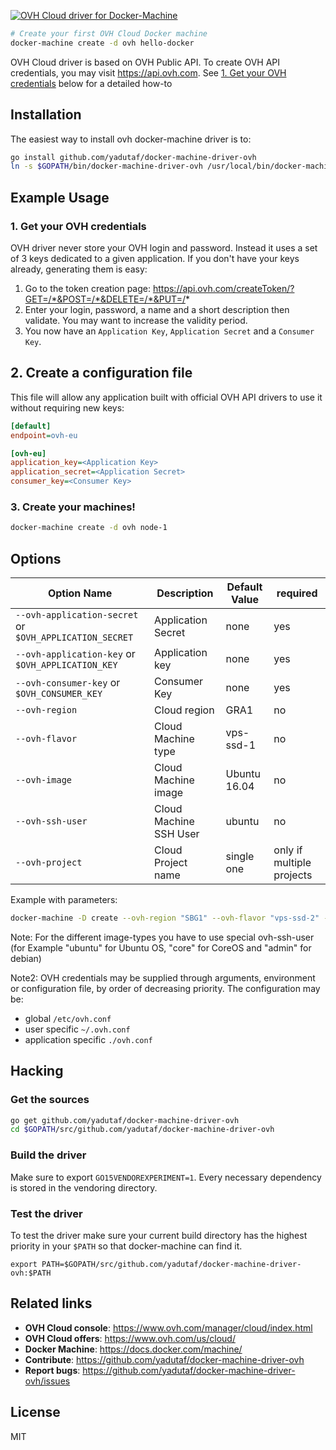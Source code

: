 [![OVH Cloud driver for Docker-Machine](https://raw.githubusercontent.com/yadutaf/docker-machine-driver-ovh/master/img/logo.png)](https://github.com/yadutaf/docker-machine-driver-ovh)

```bash
# Create your first OVH Cloud Docker machine
docker-machine create -d ovh hello-docker
```

OVH Cloud driver is based on OVH Public API. To create OVH
API credentials, you may visit https://api.ovh.com. See
[1. Get your OVH credentials](#1-get-your-ovh-credentials) below for a detailed how-to

## Installation

The easiest way to install ovh docker-machine driver is to:

```bash
go install github.com/yadutaf/docker-machine-driver-ovh
ln -s $GOPATH/bin/docker-machine-driver-ovh /usr/local/bin/docker-machine-driver-ovh
```

## Example Usage

### 1. Get your OVH credentials

OVH driver never store your OVH login and password. Instead it uses a set of
3 keys dedicated to a given application. If you don't have your keys already,
generating them is easy:

1. Go to the token creation page: https://api.ovh.com/createToken/?GET=/*&POST=/*&DELETE=/*&PUT=/*
2. Enter your login, password, a name and a short description then validate. You may want to increase the validity period.
3. You now have an ``Application Key``, ``Application Secret`` and a ``Consumer Key``.

## 2. Create a configuration file

This file will allow any application built with official OVH API drivers to
use it without requiring new keys:

```ini
[default]
endpoint=ovh-eu

[ovh-eu]
application_key=<Application Key>
application_secret=<Application Secret>
consumer_key=<Consumer Key>
```

### 3. Create your machines!

```bash
docker-machine create -d ovh node-1
```

## Options

|Option Name|Description|Default Value|required|
|---|---|---|---|
|``--ovh-application-secret`` or ``$OVH_APPLICATION_SECRET``|Application Secret|none      |yes|
|``--ovh-application-key`` or ``$OVH_APPLICATION_KEY``      |Application key   |none      |yes|
|``--ovh-consumer-key`` or ``$OVH_CONSUMER_KEY``            |Consumer Key      |none      |yes|
|``--ovh-region``                                           |Cloud region      |GRA1      |no|
|``--ovh-flavor``                                           |Cloud Machine type|vps-ssd-1 |no|
|``--ovh-image``                                            |Cloud Machine image|Ubuntu 16.04 |no|
|``--ovh-ssh-user``                                         |Cloud Machine SSH User|ubuntu |no|
|``--ovh-project``                                          |Cloud Project name|single one|only if multiple projects|

Example with parameters:

```bash
docker-machine -D create --ovh-region "SBG1" --ovh-flavor "vps-ssd-2" --ovh-image "CoreOS stable 899.15.0" --ovh-ssh-user "core" --driver ovh node-1
```
Note: For the different image-types you have to use special ovh-ssh-user (for Example "ubuntu" for Ubuntu OS, "core" for CoreOS and "admin" for debian)

Note2: OVH credentials may be supplied through arguments, environment or configuration file, by order
of decreasing priority. The configuration may be:

- global ``/etc/ovh.conf``
- user specific ``~/.ovh.conf``
- application specific ``./ovh.conf``



## Hacking

### Get the sources

```bash
go get github.com/yadutaf/docker-machine-driver-ovh
cd $GOPATH/src/github.com/yadutaf/docker-machine-driver-ovh
```

### Build the driver
Make sure to export `GO15VENDOREXPERIMENT=1`. Every necessary dependency is
stored in the vendoring directory.

### Test the driver

To test the driver make sure your current build directory has the highest
priority in your ``$PATH`` so that docker-machine can find it.

```
export PATH=$GOPATH/src/github.com/yadutaf/docker-machine-driver-ovh:$PATH
```

## Related links

- **OVH Cloud console**: https://www.ovh.com/manager/cloud/index.html
- **OVH Cloud offers**: https://www.ovh.com/us/cloud/
- **Docker Machine**: https://docs.docker.com/machine/
- **Contribute**: https://github.com/yadutaf/docker-machine-driver-ovh
- **Report bugs**: https://github.com/yadutaf/docker-machine-driver-ovh/issues

## License

MIT
